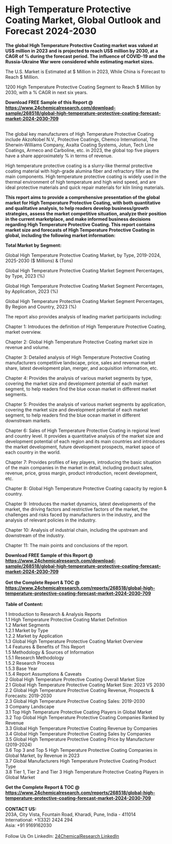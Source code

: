 <h1>High Temperature Protective Coating Market, Global Outlook and Forecast 2024-2030</h1><p><strong>The global High Temperature Protective Coating market was valued at US$ million in 2023 and is projected to reach US$ million by 2030, at a CAGR of % during the forecast period. The influence of COVID-19 and the Russia-Ukraine War were considered while estimating market sizes.</strong></p><p>
The U.S. Market is Estimated at $ Million in 2023, While China is Forecast to Reach $ Million.</p><p>
1200 High Temperature Protective Coating Segment to Reach $ Million by 2030, with a % CAGR in next six years.</p><div><b>Download FREE Sample of this Report @ 
            <a href="https://www.24chemicalresearch.com/download-sample/268518/global-high-temperature-protective-coating-forecast-market-2024-2030-709">
            https://www.24chemicalresearch.com/download-sample/268518/global-high-temperature-protective-coating-forecast-market-2024-2030-709</a></b></div><br><p>
The global key manufacturers of High Temperature Protective Coating include AkzoNobel N.V., Protective Coatings, Chemco International, The Sherwin-Williams Company, Axalta Coating Systems, Jotun, Tech Line Coatings, Armeco and Carboline, etc. in 2023, the global top five players have a share approximately % in terms of revenue.</p><p>
High temperature protective coating is a slurry-like thermal protective coating material with high-grade alumina fiber and refractory filler as the main components. High temperature protective coating is widely used in the thermal environment of high temperature and high wind speed, and are ideal protective materials and quick repair materials for kiln lining materials.</p><p>
<strong>This report aims to provide a comprehensive presentation of the global market for High Temperature Protective Coating, with both quantitative and qualitative analysis, to help readers develop business/growth strategies, assess the market competitive situation, analyze their position in the current marketplace, and make informed business decisions regarding High Temperature Protective Coating. This report contains market size and forecasts of High Temperature Protective Coating in global, including the following market information:</strong></p><p>
</p><p>
<strong>Total Market by Segment:</strong></p><p>
Global High Temperature Protective Coating Market, by Type, 2019-2024, 2025-2030 ($ Millions) &amp; (Tons)</p><p>
Global High Temperature Protective Coating Market Segment Percentages, by Type, 2023 (%)</p><p>
</p><p>
Global High Temperature Protective Coating Market Segment Percentages, by Application, 2023 (%)</p><p>
</p><p>
Global High Temperature Protective Coating Market Segment Percentages, By Region and Country, 2023 (%)</p><p>
</p><p>
The report also provides analysis of leading market participants including:</p><p>
</p><p>
</p><p>
Chapter 1: Introduces the definition of High Temperature Protective Coating, market overview.</p><p>
Chapter 2: Global High Temperature Protective Coating market size in revenue and volume.</p><p>
Chapter 3: Detailed analysis of High Temperature Protective Coating manufacturers competitive landscape, price, sales and revenue market share, latest development plan, merger, and acquisition information, etc.</p><p>
Chapter 4: Provides the analysis of various market segments by type, covering the market size and development potential of each market segment, to help readers find the blue ocean market in different market segments.</p><p>
Chapter 5: Provides the analysis of various market segments by application, covering the market size and development potential of each market segment, to help readers find the blue ocean market in different downstream markets.</p><p>
Chapter 6: Sales of High Temperature Protective Coating in regional level and country level. It provides a quantitative analysis of the market size and development potential of each region and its main countries and introduces the market development, future development prospects, market space of each country in the world.</p><p>
Chapter 7: Provides profiles of key players, introducing the basic situation of the main companies in the market in detail, including product sales, revenue, price, gross margin, product introduction, recent development, etc.</p><p>
Chapter 8: Global High Temperature Protective Coating capacity by region &amp; country.</p><p>
Chapter 9: Introduces the market dynamics, latest developments of the market, the driving factors and restrictive factors of the market, the challenges and risks faced by manufacturers in the industry, and the analysis of relevant policies in the industry.</p><p>
Chapter 10: Analysis of industrial chain, including the upstream and downstream of the industry.</p><p>
Chapter 11: The main points and conclusions of the report.</p><div><b>Download FREE Sample of this Report @ 
            <a href="https://www.24chemicalresearch.com/download-sample/268518/global-high-temperature-protective-coating-forecast-market-2024-2030-709">
            https://www.24chemicalresearch.com/download-sample/268518/global-high-temperature-protective-coating-forecast-market-2024-2030-709</a></b></div><br><div><b>Get the Complete Report & TOC @ 
            <a href="https://www.24chemicalresearch.com/reports/268518/global-high-temperature-protective-coating-forecast-market-2024-2030-709">
            https://www.24chemicalresearch.com/reports/268518/global-high-temperature-protective-coating-forecast-market-2024-2030-709</a></b></div><br>
            <b>Table of Content:</b><p>1 Introduction to Research & Analysis Reports<br />
    1.1 High Temperature Protective Coating Market Definition<br />
    1.2 Market Segments<br />
        1.2.1 Market by Type<br />
        1.2.2 Market by Application<br />
    1.3 Global High Temperature Protective Coating Market Overview<br />
    1.4 Features & Benefits of This Report<br />
    1.5 Methodology & Sources of Information<br />
        1.5.1 Research Methodology<br />
        1.5.2 Research Process<br />
        1.5.3 Base Year<br />
        1.5.4 Report Assumptions & Caveats<br />
2 Global High Temperature Protective Coating Overall Market Size<br />
    2.1 Global High Temperature Protective Coating Market Size: 2023 VS 2030<br />
    2.2 Global High Temperature Protective Coating Revenue, Prospects & Forecasts: 2019-2030<br />
    2.3 Global High Temperature Protective Coating Sales: 2019-2030<br />
3 Company Landscape<br />
    3.1 Top High Temperature Protective Coating Players in Global Market<br />
    3.2 Top Global High Temperature Protective Coating Companies Ranked by Revenue<br />
    3.3 Global High Temperature Protective Coating Revenue by Companies<br />
    3.4 Global High Temperature Protective Coating Sales by Companies<br />
    3.5 Global High Temperature Protective Coating Price by Manufacturer (2019-2024)<br />
    3.6 Top 3 and Top 5 High Temperature Protective Coating Companies in Global Market, by Revenue in 2023<br />
    3.7 Global Manufacturers High Temperature Protective Coating Product Type<br />
    3.8 Tier 1, Tier 2 and Tier 3 High Temperature Protective Coating Players in Global Market<br />
    </p><div><b>Get the Complete Report & TOC @ 
            <a href="https://www.24chemicalresearch.com/reports/268518/global-high-temperature-protective-coating-forecast-market-2024-2030-709">
            https://www.24chemicalresearch.com/reports/268518/global-high-temperature-protective-coating-forecast-market-2024-2030-709</a></b></div><br><b>CONTACT US:</b><br>
            203A, City Vista, Fountain Road, Kharadi, Pune, India - 411014<br>
            International: +1(332) 2424 294<br>
            Asia: +91 9169162030 <br><br>
            Follow Us On LinkedIn: <a href="https://www.linkedin.com/company/24chemicalresearch/">24ChemicalResearch LinkedIn</a>